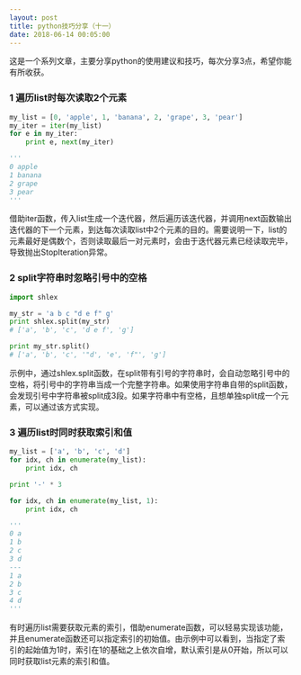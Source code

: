 ```yaml
---
layout: post
title: python技巧分享（十一）
date: 2018-06-14 00:05:00
---
```


这是一个系列文章，主要分享python的使用建议和技巧，每次分享3点，希望你能有所收获。

### 1 遍历list时每次读取2个元素

```python
my_list = [0, 'apple', 1, 'banana', 2, 'grape', 3, 'pear']
my_iter = iter(my_list)
for e in my_iter:
    print e, next(my_iter)

'''
0 apple
1 banana
2 grape
3 pear
'''
```

借助iter函数，传入list生成一个迭代器，然后遍历该迭代器，并调用next函数输出迭代器的下一个元素，到达每次读取list中2个元素的目的。需要说明一下，list的元素最好是偶数个，否则读取最后一对元素时，会由于迭代器元素已经读取完毕，导致抛出StopIteration异常。

### 2 split字符串时忽略引号中的空格

```python
import shlex

my_str = 'a b c "d e f" g'
print shlex.split(my_str)
# ['a', 'b', 'c', 'd e f', 'g']

print my_str.split()
# ['a', 'b', 'c', '"d', 'e', 'f"', 'g']
```

示例中，通过shlex.split函数，在split带有引号的字符串时，会自动忽略引号中的空格，将引号中的字符串当成一个完整字符串。如果使用字符串自带的split函数，会发现引号中字符串被split成3段。如果字符串中有空格，且想单独split成一个元素，可以通过该方式实现。

### 3 遍历list时同时获取索引和值

```python
my_list = ['a', 'b', 'c', 'd']
for idx, ch in enumerate(my_list):
    print idx, ch

print '-' * 3

for idx, ch in enumerate(my_list, 1):
    print idx, ch

'''
0 a
1 b
2 c
3 d
---
1 a
2 b
3 c
4 d
'''
```

有时遍历list需要获取元素的索引，借助enumerate函数，可以轻易实现该功能，并且enumerate函数还可以指定索引的初始值。由示例中可以看到，当指定了索引的起始值为1时，索引在1的基础之上依次自增，默认索引是从0开始，所以可以同时获取list元素的索引和值。

